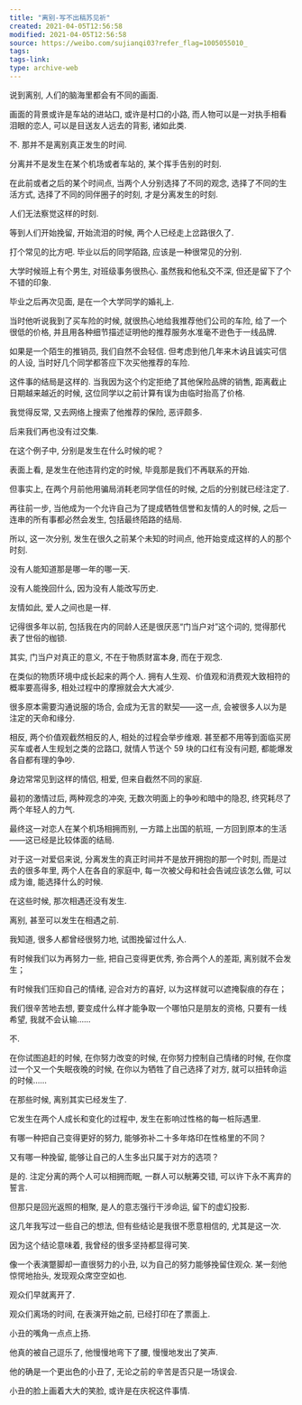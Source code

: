 ```yaml
---
title: "离别-写不出稿苏见祈"
created: 2021-04-05T12:56:58
modified: 2021-04-05T12:56:58
source: https://weibo.com/sujianqi03?refer_flag=1005055010_
tags:
tags-link:
type: archive-web
---
```

说到离别, 人们的脑海里都会有不同的画面.

画面的背景或许是车站的进站口, 或许是村口的小路, 而人物可以是一对执手相看泪眼的恋人, 可以是目送友人远去的背影, 诸如此类.

不. 那并不是离别真正发生的时间.

分离并不是发生在某个机场或者车站的, 某个挥手告别的时刻.

在此前或者之后的某个时间点, 当两个人分别选择了不同的观念, 选择了不同的生活方式, 选择了不同的同伴圈子的时刻, 才是分离发生的时刻.

人们无法察觉这样的时刻.

等到人们开始挽留, 开始流泪的时候, 两个人已经走上岔路很久了.

打个常见的比方吧. 毕业以后的同学陌路, 应该是一种很常见的分别.

大学时候班上有个男生, 对班级事务很热心. 虽然我和他私交不深, 但还是留下了个不错的印象.

毕业之后再次见面, 是在一个大学同学的婚礼上.

当时他听说我到了买车险的时候, 就很热心地给我推荐他们公司的车险, 给了一个很低的价格, 并且用各种细节描述证明他的推荐服务水准毫不逊色于一线品牌.

如果是一个陌生的推销员, 我们自然不会轻信. 但考虑到他几年来木讷且诚实可信的人设, 当时好几个同学都答应下次买他推荐的车险.

这件事的结局是这样的. 当我因为这个约定拒绝了其他保险品牌的销售, 距离截止日期越来越近的时候, 这位同学以之前计算有误为由临时抬高了价格.

我觉得反常, 又去网络上搜索了他推荐的保险, 恶评颇多.

后来我们再也没有过交集.

在这个例子中, 分别是发生在什么时候的呢？

表面上看, 是发生在他违背约定的时候, 毕竟那是我们不再联系的开始.

但事实上, 在两个月前他用骗局消耗老同学信任的时候, 之后的分别就已经注定了.

再往前一步, 当他成为一个允许自己为了提成牺牲信誉和友情的人的时候, 之后一连串的所有事都必然会发生, 包括最终陌路的结局.

所以, 这一次分别, 发生在很久之前某个未知的时间点, 他开始变成这样的人的那个时刻.

没有人能知道那是哪一年的哪一天.

没有人能挽回什么, 因为没有人能改写历史.

友情如此, 爱人之间也是一样.

记得很多年以前, 包括我在内的同龄人还是很厌恶“门当户对”这个词的, 觉得那代表了世俗的枷锁.

其实, 门当户对真正的意义, 不在于物质财富本身, 而在于观念.

在类似的物质环境中成长起来的两个人. 拥有人生观、价值观和消费观大致相符的概率要高得多, 相处过程中的摩擦就会大大减少.

很多原本需要沟通说服的场合, 会成为无言的默契——这一点, 会被很多人以为是注定的天命和缘分.

相反, 两个价值观截然相反的人, 相处的过程会举步维艰. 甚至都不用等到面临买房买车或者人生规划之类的岔路口, 就情人节送个 59 块的口红有没有问题, 都能爆发各自都有理的争吵.

身边常常见到这样的情侣, 相爱, 但来自截然不同的家庭.

最初的激情过后, 两种观念的冲突, 无数次明面上的争吵和暗中的隐忍, 终究耗尽了两个年轻人的力气.

最终这一对恋人在某个机场相拥而别, 一方踏上出国的航班, 一方回到原本的生活——这已经是比较体面的结局.

对于这一对爱侣来说, 分离发生的真正时间并不是放开拥抱的那一个时刻, 而是过去的很多年里, 两个人在各自的家庭中, 每一次被父母和社会告诫应该怎么做, 可以成为谁, 能选择什么的时候.

在这些时候, 那次相遇还没有发生.

离别, 甚至可以发生在相遇之前.

我知道, 很多人都曾经很努力地, 试图挽留过什么人.

有时候我们以为再努力一些, 把自己变得更优秀, 弥合两个人的差距, 离别就不会发生；

有时候我们压抑自己的情绪, 迎合对方的喜好, 以为这样就可以遮掩裂痕的存在；

我们很辛苦地去想, 要变成什么样才能争取一个哪怕只是朋友的资格, 只要有一线希望, 我就不会认输……

不.

在你试图追赶的时候, 在你努力改变的时候, 在你努力控制自己情绪的时候, 在你度过一个又一个失眠夜晚的时候, 在你以为牺牲了自己选择了对方, 就可以扭转命运的时候……

在那些时候, 离别其实已经发生了.

它发生在两个人成长和变化的过程中, 发生在影响过性格的每一桩际遇里.

有哪一种把自己变得更好的努力, 能够弥补二十多年烙印在性格里的不同？

又有哪一种挽留, 能够让自己的人生多出只属于对方的选项？

是的. 注定分离的两个人可以相拥而眠, 一群人可以觥筹交错, 可以许下永不离弃的誓言.

但那只是回光返照的相聚, 是人的意志强行干涉命运, 留下的虚幻投影.

这几年我写过一些自己的想法, 但有些结论是我很不愿意相信的, 尤其是这一次.

因为这个结论意味着, 我曾经的很多坚持都显得可笑.

像一个表演蹩脚却一直很努力的小丑, 以为自己的努力能够挽留住观众. 某一刻他惊愕地抬头, 发现观众席空空如也.

观众们早就离开了.

观众们离场的时间, 在表演开始之前, 已经打印在了票面上.

小丑的嘴角一点点上扬.

他真的被自己逗乐了, 他慢慢地弯下了腰, 慢慢地发出了笑声.

他的确是一个更出色的小丑了, 无论之前的辛苦是否只是一场误会.

小丑的脸上画着大大的笑脸, 或许是在庆祝这件事情.